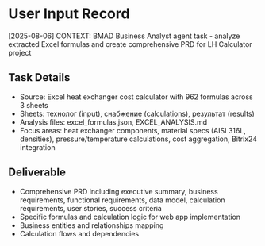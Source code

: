 # User Input Record

[2025-08-06] CONTEXT: BMAD Business Analyst agent task - analyze extracted Excel formulas and create comprehensive PRD for LH Calculator project

## Task Details

- Source: Excel heat exchanger cost calculator with 962 formulas across 3 sheets
- Sheets: технолог (input), снабжение (calculations), результат (results)
- Analysis files: excel_formulas.json, EXCEL_ANALYSIS.md
- Focus areas: heat exchanger components, material specs (AISI 316L, densities), pressure/temperature calculations, cost aggregation, Bitrix24 integration

## Deliverable

- Comprehensive PRD including executive summary, business requirements, functional requirements, data model, calculation requirements, user stories, success criteria
- Specific formulas and calculation logic for web app implementation
- Business entities and relationships mapping
- Calculation flows and dependencies
